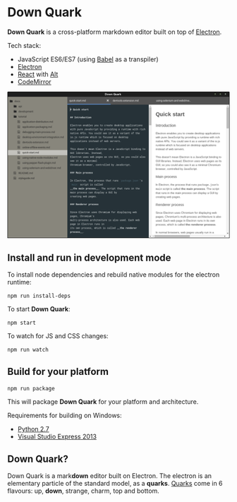 # Down Quark

**Down Quark** is a cross-platform markdown editor built on top of
[Electron](http://electron.atom.io/).

Tech stack:
- JavaScript ES6/ES7 (using [Babel](http://babeljs.io) as a transpiler)
- [Electron](http://electron.atom.io/)
- [React](http://facebook.github.io/react/) with [Alt](http://alt.js.org/)
- [CodeMirror](http://codemirror.net)

![Screenshot - Editing Electron docs folder](docs/screenshot.png)

## Install and run in development mode

To install node dependencies and rebuild native modules for the electron
runtime:

```
npm run install-deps
```

To start **Down Quark**:

```
npm start
```

To watch for JS and CSS changes:

```
npm run watch
```

## Build for your platform

```
npm run package
```

This will package **Down Quark** for your platform and architecture.

Requirements for building on Windows:
- [Python 2.7](https://www.python.org/downloads/)
- [Visual Studio Express 2013](http://www.microsoft.com/en-gb/download/details.aspx?id=44914)

## Down Quark?

Down Quark is a mark**down** editor built on Electron. The electron is an elementary particle of the standard model, as a **quarks**. [Quarks](https://en.wikipedia.org/wiki/Quark) come in 6 flavours: up, **down**, strange, charm, top and bottom.
